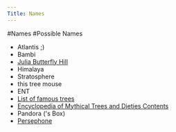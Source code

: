 ```yaml
---
Title: Names
---
```

#Names
#Possible Names

-  Atlantis ;)
-  Bambi
-  [Julia Butterfly Hill](http://www.afsc.org/pwork/0207/020710b.htm)
-  Himalaya
-  Stratosphere
-  this tree mouse 
-  ENT
-  [List of famous trees](http://en.wikipedia.org/wiki/List_of_famous_trees)
-  [Encyclopedia of Mythical Trees and Dieties Contents](http://treetotem.com/mythcontents.htm#list)
-  Pandora ('s Box)
-  [Persephone](http://de.wikipedia.org/wiki/Persephone_%28Mythologie%29)
